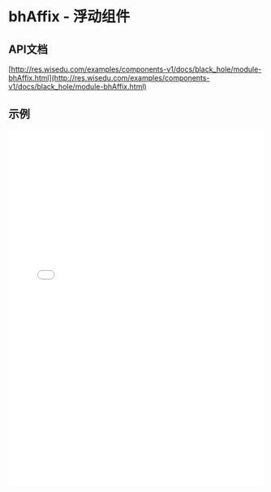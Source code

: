# bhAffix - 浮动组件

## API文档
[http://res.wisedu.com/examples/components-v1/docs/black_hole/module-bhAffix.html](http://res.wisedu.com/examples/components-v1/docs/black_hole/module-bhAffix.html)

## 示例

<iframe width="100%" height="700" src="//jsrun.net/X4pKp/embedded/all/light/" allowfullscreen="allowfullscreen" frameborder="0"></iframe>